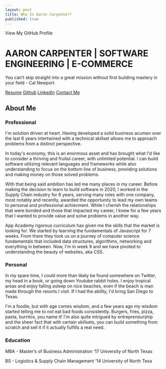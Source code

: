 ```yaml
---
layout: post
title: Who Is Aaron Carpenter?
published: true
---
```


View My GitHub Profile

# AARON CARPENTER | SOFTWARE ENGINEERING | E-COMMERCE
You can’t skip straight into a great mission without first building mastery in your field - Cal Newport

[Resume](linkedin.com/aaronkcarpenter)
[Github](github.com/aaronkcarpenter)
[LinkedIn](linkedin.com/aaronkcarpenter)
[Contact Me](aaroncarpenter@aaroncarpenter.com)

## About Me

### Professional

I'm solution driven at heart. Having developed a solid business acumen over the last 6 years intertwined with a technical skillset allows me to approach problems from a distinct perspective.

In today's economy, this is an enormous asset and has brought what I'd like to consider a thriving and fruitul career, with unlimited potential. I can build software utilizing relevant languages and frameworks while also understanding to focus on the bottom line of business, providing solutions and making money on those solved problems.

With that being said ambition has led me many places in my career. Before making the decision to learn to build software in 2020, I worked in the Supply Chain industry for 6 years, serving many roles with one company, most notably and recently, awarded the opportunity to lead my own teams to personal and professional achievment. While I cherish the relationships that were bonded and those that impacted my career, I knew for a few years that I wanted to provide value and solve problems in another way.

App Academy rigorous curriculum has given me the skills that the market is looking for. We started by learning the fundamentals of Javascript for 7 weeks. From there they took us on a journey of computer science fundamentals that included data structures, algorithms, networking and everything in between. Now, I'm in week 9 and we have pivoted to understanding the beauty of websites, aka CSS.

### Personal 
In my spare time, I could more than likely be found somewhere on Twitter, my head in a book, or going down Youtube rabbit holes. I enjoy tropical areas and enjoy falling asleep on nice beaches, even if the beach is man made through the resorts I visit. If I had the ability, I'd bring San Diego to Texas.

I'm a foodie, but with age comes wisdom, and a few years ago my wisdom started telling me to not eat bad foods consistently. Burgers, fries, pizza, pasta, burritos, you name it! I'm also quite intrigued by entrepreneurship and the sheer fact that with certain skillsets, you can build something from scratch and sell it if it actually fulfills a real need.

### Education
MBA - Master’s of Business Administration ‘17 University of North Texas

BS - Logistics & Supply Chain Management ‘14 University of North Texa
